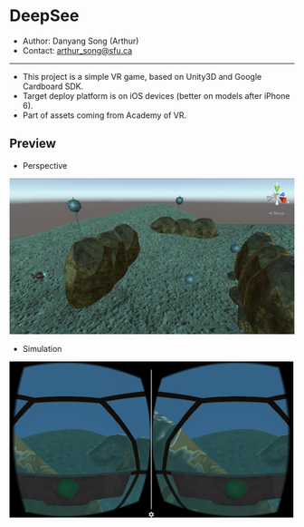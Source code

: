# DeepSee

* Author: Danyang Song (Arthur)
* Contact: arthur_song@sfu.ca

******

* This project is a simple VR game, based on Unity3D and Google Cardboard SDK.
* Target deploy platform is on iOS devices (better on models after iPhone 6).
* Part of assets coming from Academy of VR.

## Preview

* Perspective
<img src=Scene.png />

* Simulation
<img src=Simulation.png />
